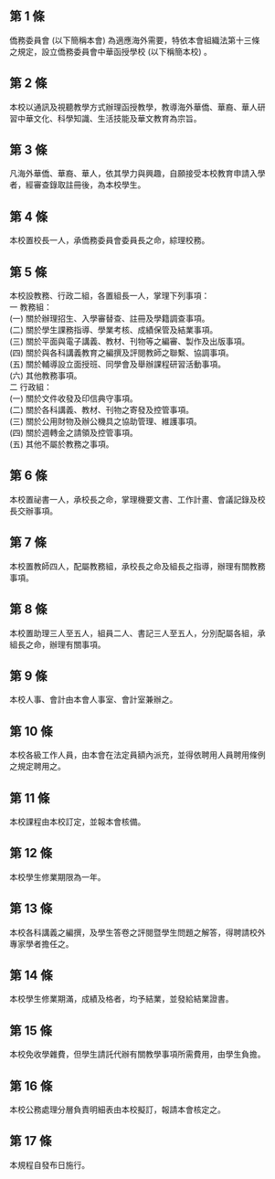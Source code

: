 第 1 條
-------
僑務委員會 (以下簡稱本會) 為適應海外需要，特依本會組織法第十三條  
之規定，設立僑務委員會中華函授學校 (以下稱簡本校) 。

第 2 條
-------
本校以通訊及視聽教學方式辦理函授教學，教導海外華僑、華裔、華人研  
習中華文化、科學知識、生活技能及華文教育為宗旨。

第 3 條
-------
凡海外華僑、華裔、華人，依其學力與興趣，自願接受本校教育申請入學  
者，經審查錄取註冊後，為本校學生。

第 4 條
-------
本校置校長一人，承僑務委員會委員長之命，綜理校務。

第 5 條
-------
本校設教務、行政二組，各置組長一人，掌理下列事項：  
一  教務組：  
 (一) 關於辦理招生、入學審替查、註冊及學籍調查事項。  
 (二) 關於學生課務指導、學業考核、成績保管及結業事項。  
 (三) 關於平面與電子講義、教材、刊物等之編審、製作及出版事項。  
 (四) 關於與各科講義教育之編撰及評閱教師之聯繫、協調事項。  
 (五) 關於輔導設立面授班、同學會及舉辦課程研習活動事項。  
 (六) 其他教務事項。  
二  行政組：  
 (一) 關於文件收發及印信典守事項。  
 (二) 關於各科講義、教材、刊物之寄發及控管事項。  
 (三) 關於公用財物及辦公機具之協助管理、維護事項。  
 (四) 關於週轉金之請領及控管事項。  
 (五) 其他不屬於教務之事項。

第 6 條
-------
本校置祕書一人，承校長之命，掌理機要文書、工作計畫、會議記錄及校  
長交辦事項。

第 7 條
-------
本校置教師四人，配屬教務組，承校長之命及組長之指導，辦理有關教務  
事項。

第 8 條
-------
本校置助理三人至五人，組員二人、書記三人至五人，分別配屬各組，承  
組長之命，辦理有關事項。

第 9 條
-------
本校人事、會計由本會人事室、會計室兼辦之。

第 10 條
--------
本校各級工作人員，由本會在法定員額內派充，並得依聘用人員聘用條例  
之規定聘用之。

第 11 條
--------
本校課程由本校訂定，並報本會核備。

第 12 條
--------
本校學生修業期限為一年。

第 13 條
--------
本校各科講義之編撰，及學生答卷之評閱暨學生問題之解答，得聘請校外  
專家學者擔任之。

第 14 條
--------
本校學生修業期滿，成績及格者，均予結業，並發給結業證書。

第 15 條
--------
本校免收學雜費，但學生請託代辦有關教學事項所需費用，由學生負擔。

第 16 條
--------
本校公務處理分層負責明細表由本校擬訂，報請本會核定之。

第 17 條
--------
本規程自發布日施行。


